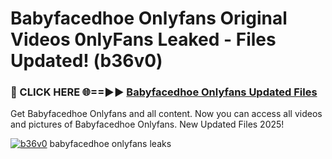 # Babyfacedhoe Onlyfans Original Videos 0nlyFans Leaked - Files Updated! (b36v0)

<h3>🔴 CLICK HERE 🌐==►► <a href="https://tinyurl.com/x26r9saj" rel="nofollow">Babyfacedhoe Onlyfans Updated Files</a></h3>

Get Babyfacedhoe Onlyfans and all content. Now you can access all videos and pictures of Babyfacedhoe Onlyfans. New Updated Files 2025!

[![b36v0](https://i.imgur.com/LkgZPqh.gif)](https://tinyurl.com/x26r9saj)
babyfacedhoe onlyfans leaks